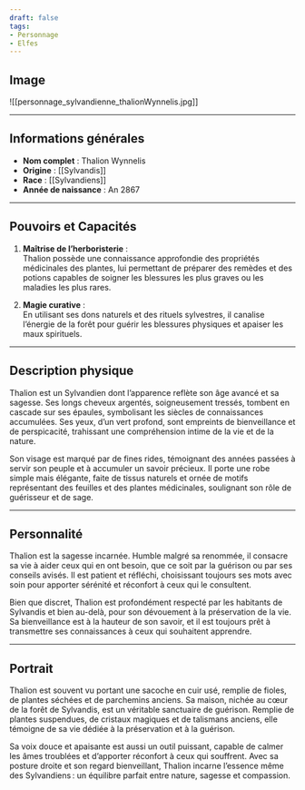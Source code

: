 ```yaml
---
draft: false
tags:
- Personnage
- Elfes
---
```


## **Image**

![[personnage_sylvandienne_thalionWynnelis.jpg]]

---

## **Informations générales**
- **Nom complet** : Thalion Wynnelis  
- **Origine** : [[Sylvandis]]  
- **Race** : [[Sylvandiens]]  
- **Année de naissance** : An 2867  

---

## **Pouvoirs et Capacités**
1. **Maîtrise de l’herboristerie** :  
   Thalion possède une connaissance approfondie des propriétés médicinales des plantes, lui permettant de préparer des remèdes et des potions capables de soigner les blessures les plus graves ou les maladies les plus rares.  

2. **Magie curative** :  
   En utilisant ses dons naturels et des rituels sylvestres, il canalise l’énergie de la forêt pour guérir les blessures physiques et apaiser les maux spirituels.  

---

## **Description physique**
Thalion est un Sylvandien dont l’apparence reflète son âge avancé et sa sagesse. Ses longs cheveux argentés, soigneusement tressés, tombent en cascade sur ses épaules, symbolisant les siècles de connaissances accumulées. Ses yeux, d’un vert profond, sont empreints de bienveillance et de perspicacité, trahissant une compréhension intime de la vie et de la nature.  

Son visage est marqué par de fines rides, témoignant des années passées à servir son peuple et à accumuler un savoir précieux. Il porte une robe simple mais élégante, faite de tissus naturels et ornée de motifs représentant des feuilles et des plantes médicinales, soulignant son rôle de guérisseur et de sage.

---

## **Personnalité**
Thalion est la sagesse incarnée. Humble malgré sa renommée, il consacre sa vie à aider ceux qui en ont besoin, que ce soit par la guérison ou par ses conseils avisés. Il est patient et réfléchi, choisissant toujours ses mots avec soin pour apporter sérénité et réconfort à ceux qui le consultent.  

Bien que discret, Thalion est profondément respecté par les habitants de Sylvandis et bien au-delà, pour son dévouement à la préservation de la vie. Sa bienveillance est à la hauteur de son savoir, et il est toujours prêt à transmettre ses connaissances à ceux qui souhaitent apprendre.

---

## **Portrait**
Thalion est souvent vu portant une sacoche en cuir usé, remplie de fioles, de plantes séchées et de parchemins anciens. Sa maison, nichée au cœur de la forêt de Sylvandis, est un véritable sanctuaire de guérison. Remplie de plantes suspendues, de cristaux magiques et de talismans anciens, elle témoigne de sa vie dédiée à la préservation et à la guérison.  

Sa voix douce et apaisante est aussi un outil puissant, capable de calmer les âmes troublées et d’apporter réconfort à ceux qui souffrent. Avec sa posture droite et son regard bienveillant, Thalion incarne l’essence même des Sylvandiens : un équilibre parfait entre nature, sagesse et compassion.